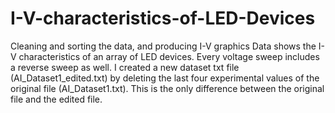 # I-V-characteristics-of-LED-Devices
Cleaning and sorting the data, and producing I-V graphics
Data shows the I-V characteristics of an array of LED devices. Every voltage sweep includes a reverse sweep as well.
I created a new dataset txt file (AI_Dataset1_edited.txt) by deleting the last four experimental values of the original file (AI_Dataset1.txt). This is the only difference between the original file and the edited file. 
